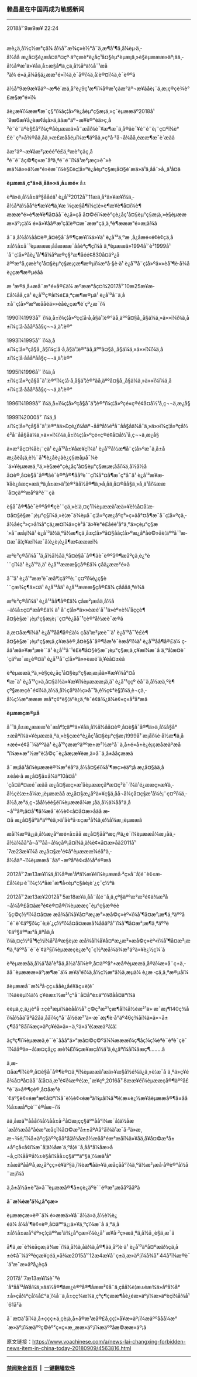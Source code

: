 ### 赖昌星在中国再成为敏感新闻
------------------------

<div class="published">
 <span class="date" title="ä¸­å½æ¶é´">
  <time datetime="2018-09-09T22:24:13+08:00">
   2018å¹´9æ9æ¥ 22:24
  </time>
 </span>
</div>
<br/>
<div class="wsw">
 <p>
  æè¿ä¸­å½ç½æ°çä¼ å½å¹´æ¾ç»è½°å¨ä¸æ¶å¹¶ä¸å¼èµ·ä¸­å½åå æ¿å¤§é¿æå¤äº¤çº·äºçæè°è¿åç¹å¤§èµ°èµæ¡ä¸»è§èµæææ­»äº¡ãä¸­å½å®æ¹ä»¥åä¸­å±æ§å¶ä¸çä¸­å½åªä½å¯¹æå³ä¼ é»ä¸å¼å§ä¿ææ²é»ï¼ä¸è¯å®ï¼ä¸å¦è®¤ï¼ä¸è¯è®ºã
 </p>
 <p>
  ä½å°9æ9æ¥åäº¬æ¶é´æä¸å°è¿9ç¹æ¶ï¼å®æ¹çãæ°äº¬æ¥ãåè¡¨ä¸æ¡ç®ç­è¾è°£æ§æ°é»ï¼
 </p>
 <p>
  âè¿æ¥ï¼ææ¶æ¯ç§°ï¼âç¦å»ºè¿åèµ°ç§æ¡ä¸»ç¯èµææäº2018å¹´9æ6æ¥å¿èæ¢å¡å»ä¸ãâæ°äº¬æ¥è®°èä»ç¸å³é¨é¨äºè§£å°ï¼ç®åèµææä»å¨æåï¼è¯¥æ¶æ¯ä¸å®ãè¯¥é¨é¨è¡¨ç¤ºï¼è°£è¨ç³»å¾®åä¸åä¸»æ£æ­ååéµï¼æ¶äºåä¸»ç°å·²å¬å¼åå¸éæ­æ¶æ¯è´æ­ãâ
 </p>
 <p>
  ãæ°äº¬æ¥ãæ²¡æéé²é£ä¸ªæè°çâç¸å³é¨é¨âç©¶ç«æ¯åªä¸ªé¨é¨ï¼ä¹æ²¡æç»è¯»èæä¾ä»»ä½æ°é»èæ¯ï¼è§£éç¦å»ºè¿åèµ°ç§æ¡å¤§è´æä»ä¹ä¸åå¯»å¸¸ä¹å¤ã
 </p>
 <p>
  <strong>
   èµææä¸ç°ä»ä¸åä»»ä¸­å±æé«
  </strong>
  å±
 </p>
 <p>
  èªä»ä¸­å½å±äº§ååé­ä¹ è¿å¹³2012å¹´11æä¸å°ä»¥æ¥ï¼ä¸­å½åªä½åå°è¶æ¥è¶ä¸¥æ ¼çæ§å¶ï¼ç¦é»è¶æ¥è¶å¤ï¼è¶æææ°é»è¶æ¥è¶å¤ãå¨è¿å»çå å¤©éï¼æè°çè¿åç¹å¤§èµ°ç§æ¡ä¸»è§èµæææ­»äº¡çä¼ é»ä»¥åå®æ¹çå¦è®¤æ¯ææ°çä¸ä¸ªè¶æææ°é»æ¡ä¾ã
 </p>
 <p>
  å¨ä¸­å½å½åå¤è®¸å¤è§å¯å®¶çæ¥ï¼ä»¥ä¹ è¿å¹³ä¸ºæ ¸å¿åæé«é¢è¢çä¸­å±å½å±å¯¹èµæææ¡ååæææ¯ååèªç¶çï¼å ä¸ºèµææä»1994å¹´è³1999å¹´å¨ç¦å»ºåè¿¹å¹¶å¼åºæ®ç§°æ¶åéé¢830å¤äº¿åäººæ°å¸çæè°ç¹å¤§èµ°ç§æ¡çæ¶æ®µï¼æ°å·§è·ä¹ è¿å¹³å¨ç¦å»ºä»»èå¹¶è·å¾åè¿çæ¶æ®µéåã
 </p>
 <p>
  æ ¹æ®ä¸­å±æå¨æ°é»å®£ä¼ æºææ°åç¤¾2017å¹´10æ25æ¥æ­£å¼åå¸çä¹ è¿å¹³ç®åï¼é£ä¸ªçæ¶æ®µä¹ è¿å¹³å¨ä¸­å±å¨ç¦å»ºæºæååéä»»èåè¿çæ¶é´çº¿æ¯ï¼
 </p>
 <p>
  1990ï¼1993å¹´ ï¼ä¸­å±ï¼ç¦å»ºçç¦å·å¸å§ä¹¦è®°ãå¸äººå¤§å¸¸å§ä¼ä¸»ä»»ï¼ï¼ä¸­å±ï¼ç¦å·åååºåå§ç¬¬ä¸ä¹¦è®°
 </p>
 <p>
  1993ï¼1995å¹´ ï¼ä¸­å±ï¼ç¦å»ºçå§å¸¸å§ï¼ç¦å·å¸å§ä¹¦è®°ãå¸äººå¤§å¸¸å§ä¼ä¸»ä»»ï¼ï¼ä¸­å±ï¼ç¦å·åååºåå§ç¬¬ä¸ä¹¦è®°
 </p>
 <p>
  1995ï¼1996å¹´ ï¼ä¸­å±ï¼ç¦å»ºçå§å¯ä¹¦è®°ï¼ç¦å·å¸å§ä¹¦è®°ãå¸äººå¤§å¸¸å§ä¼ä¸»ä»»ï¼ï¼ä¸­å±ï¼ç¦å·åååºåå§ç¬¬ä¸ä¹¦è®°
 </p>
 <p>
  1996ï¼1999å¹´ ï¼ä¸­å±ï¼ç¦å»ºçå§å¯ä¹¦è®°ï¼ç¦å»ºçé«ç®é¢å¤å½¹å¸ç¬¬ä¸æ¿å§
 </p>
 <p>
  1999ï¼2000å¹´ ï¼ä¸­å±ï¼ç¦å»ºçå§å¯ä¹¦è®°ãä»£çé¿ï¼åäº¬ååºå½é²å¨åå§åä¼å¯ä¸»ä»»ï¼ç¦å»ºçå½é²å¨åå§åä¼ä¸»ä»»ï¼ï¼ä¸­å±ï¼ç¦å»ºçé«ç®é¢å¤å½¹å¸ç¬¬ä¸æ¿å§
 </p>
 <p>
  ä»æ°åç¤¾åè¡¨çä¹ è¿å¹³å±¥åæ¥çï¼ä¹ è¿å¹³å½æ¶å¨ç¦å»ºæ¯ä¸­å±åæ¿åèå¡ä¸è½¨å¹¶è¿åè¿ãè¿ç§æåµå¯¼è´ä»¥èµææä¸ºä¸»è§æè°çè¿åç¹å¤§èµ°ç§æ¡æ¡ååï¼ä¸­å½å½åå¤è®¸å¤è§å¯å®¶ãè¯è®ºå®¶ååºè´¨çï¼å°¤å¶æ¯ç°å¨ä¹ è¿å¹³æ­¥æ­¥åè¿ãæç»æä¸ºä¸­å±æ»ä¹¦è®°ãå½å®¶ä¸»å¸­åä¸­å¤®åå§ä¸»å¸­ä¹åï¼ææ´å¤çäººæåºäºè´¨çã
 </p>
 <p>
  è§å¯å®¶åè¯è®ºå®¶çè´¨çä¸»è¦ä¸¤ç¹ï¼èµææä¹æä»¥è½å¤å¦æ­¤å¤§è§æ¨¡èµ°ç§ï¼ä¸»è¦æ¯ä¾èµå¨ç¦å»ºçæ¿åºç³»ç»ãå°¤å¶æ¯å¨ç¦å»ºçä¸­å½åéç³»ç»å¾å°çä¿æ¤ï¼ä»çè³å¯ä»¥è°é£åéè¹åªä¸ºä»çèµ°ç§æ´»å¨æå¡ï¼ä¹ è¿å¹³ä½ä¸ºå½æ¶çä¸­å±ç¦å»ºå¤§åãç¦å»ºæ¿åºåé©»åè¦äººå¯¹æ­¤æ¯å¦ç¥æï¼æ¯å¦è¿è¡è¿å¶æ­¢æææï¼
 </p>
 <p>
  æªè³ç®åï¼å¯¹ä¸­å½å½åä¸ºå¤è§å¯å®¶ãè¯è®ºå®¶æåºçä¸è¿°è´¨çï¼ä¹ è¿å¹³ä¸ä¹ è¿å¹³æææ§çå®£ä¼ ç­å­ä¿ææ²é»ã
 </p>
 <p>
  å¯¹ä¹ è¿å¹³ææ¹è¯æåº¦çäººè¡¨ç¤ºï¼è¿ç§è´¨çæ¾ç¶ä»¤ä¹ è¿å¹³åä¹ è¿å¹³æææ§çå®£ä¼ ç­å­ååä¸ºé¾ã
 </p>
 <p>
  æªè³ç®åï¼ä¹ è¿å¹³åå¶å®£ä¼ ç­å­æ²¡æåä¸­å½å¬ä¼å±ç¤ºæå®£ä¼ ä¹ å¨ç¦å»ºä»»èæé´å¯¹ä»èº«è¾¹åççè¶å¤§è§æ¨¡èµ°ç§æ¡è¡¨ç¤ºè¿åå¯¹çè®°å½æè¯æ®ã
 </p>
 <p>
  ä¸æ­¤åæ¶ï¼ä¹ è¿å¹³åå¶å®£ä¼ ç­å­ä¹æ²¡æè¯´ä¹ è¿å¹³å¯¹é£è¶å¤§è§æ¨¡èµ°ç§æ¡ä¸ç¥æãè®¸å¤è§å¯å®¶åæ¹è¯èæåºï¼ä¹ è¿å¹³åå¶å®£ä¼ ç­å­ä¹æä»¥æ²¡æè¯´ä¹ è¿å¹³å¯¹é£è¶å¤§è§æ¨¡èµ°ç§æ¡ä¸ç¥æï¼æ¯å ä¸ºå¦æ­¤è¯´ç­äºæ¯æ¿è®¤ä¹ è¿å¹³å¨ç¦å»ºä»»èæé´ä¸¥éå¤±èã
 </p>
 <p>
  èªèµææä¸ºä¸»è§çè¿åç¹å¤§èµ°ç§æ¡æ¡åä»¥æ¥ï¼å°¤å¶æ¯ä¹ è¿å¹³ç»ä¸å¤§ä½ä»¥æ¥ï¼èµæææ¡ä¸ä¹ è¿å¹³ççº èå¨ä¸­å½æä¸ºè¶çº§ææçè¯é¢ï¼ä¸ä½ä¸­å½çåªä½ç»å¯¹ä¸è½ç¢°è§¦ï¼ä¸è¬çä¸­å½ç½æ°æææ æå°ç¢°è§¦äºè¿ä¸ªè¯é¢ä¾¿ä¼è¢«ç«å³å°æã
 </p>
 <p>
  <strong>
   èµææçæ®µå­
  </strong>
 </p>
 <p>
  å¯¹ä¸­å±æ¿æææ¹è¯æåº¦çäººä»¥åä¸­å½å½åå¤è®¸å¤è§å¯å®¶ä»ä¸å¼å§å°±æåºï¼ä»¥èµææä¸ºä¸»è§çæè°è¿åç¹å¤§èµ°ç§æ¡1999å¹´æ¡åï¼è·å½æ¶ä¸­å±æé«é¢å¯¼äººãä¹ è¿å¹³çææºäººæ±æ³½æ°å¨ä¸­å±é«å±è¿è¡çæåæäºæå³ï¼æ±æ³½æ°è¦å©ç¨è¿åæ¡æ¥èæ¸ä»å¨ä¸­å±ååçææã
 </p>
 <p>
  å¨æ¡åä¹åï¼èµææè®¾æ³éåºä¸­å½å¤§éï¼å¹¶æç»éäº¡å æ¿å¤§ãä¸­å±éåè·å æ¿å¤§å±å¼äº10å¤å¹´çå¤äº¤æé¯æãå æ¿å¤§æç»æ¹åèµææçåºæ¤ç³è¯·ï¼ä¹é¿ææç»æ¥ä¸­å½çè¦æ±å¼æ¸¡èµææãå æ¿å¤§æ¿åºä»¥ç§ä¸åå¬å¼çå¤ç§æ¹å¼è¡¨ç¤ºï¼ä¸­å½å¸æ³ä¸ç¬¦åå½éè§èï¼èµææå¼æ¸¡åä¸­å½ä¼åå°ä¸å¬å¹³å®¡å¤å¹¶å¾æå¯è½è¢«å¤å¤æ­»åãå æ­¤å æ¿å¤§åºäºäººéä¸»ä¹åèªå·±çæ³å¾ä¸è½å¼æ¸¡èµææã
 </p>
 <p>
  æåï¼æ®ä¿¡ä¸­å½æ¿åºæé«å±åå æ¿å¤§ååºæç¡®ä¿è¯ï¼èµææå¼æ¸¡åä¸­å½ä¼åå°å¬å¹³åå¬å¼çå®¡å¤ï¼ä¸ä¼è¢«å¤æ­»åã2011å¹´7æ23æ¥ï¼å æ¿å¤§æ¹é¢å°èµæææ¼éå°ä¸­å½åäº¬ï¼èµææå¨åäº¬æºåºè¢«å½å³é®æã
 </p>
 <p>
  2012å¹´2æ13æ¥ï¼ä¸­å½å®æ¹åªä½æ¥éï¼èµææå·²ç»å¨å¦é¨è¢«æ­£å¼èµ·è¯ï¼ç½ªåæ¯æ¶å«èµ°ç§ãè¡è´¿ç¯ç½ªã
 </p>
 <p>
  2012å¹´2æ13æ¥2012å¹´5æ18æ¥ä¸åå¨å¦é¨å¸ä¸­çº§äººæ°æ³é¢ä¾æ³å¬å¼å®£å¤ãæ³é¢è®¤å®ï¼èµææç¯èµ°ç§æ®éè´§ç©ç½ªï¼å¤å¤æ æå¾åï¼å¥å¤ºæ¿æ²»æå©ç»èº«ï¼å¹¶å¤æ²¡æ¶ä¸ªäººå¨é¨è´¢äº§ï¼ç¯è¡è´¿ç½ªï¼å¤å¤ææå¾ååäºå¹´ï¼å¹¶å¤æ²¡æ¶ä¸ªäººè´¢äº§äººæ°å¸äºåä¸åï¼ä¸¤ç½ªå¹¶ç½ï¼å³å®æ§è¡æ æå¾åï¼å¥å¤ºæ¿æ²»æå©ç»èº«ï¼å¹¶å¤æ²¡æ¶ä¸ªäººå¨é¨è´¢äº§ï¼èµææçè¿æ³ç¯ç½ªæå¾ä¾æ³äºä»¥è¿½ç¼´ã
 </p>
 <p>
  èªèµææåä¸­å½ä¹åä¹è³åä¸­å½ä¹åï¼è®¸å¤äººå°±æ­å®èµææä¸å®ä¼æ­»å¨ç±ä¸­ãå¨èµæææ­»äº¡æ¶æ¯ä¼ æ¥ä¹éï¼ä¸­å½ç½æ°å½ä¸­æµä¼ è¿æ ·çä¸ä¸ªæ®µå­ï¼
 </p>
 <p>
  âèµææå¨æ¼³å·çç±ååè¿åé¥­ãç±è­¦è¯´ï¼âèèµï¼ä½ ç¥éæ±½æ²¹ç°å¨å¤å°é±äºï¼8åå¤äºï¼â
 </p>
 <p>
  èèµä¸ç¸ä¿¡èªå·±çè³æµï¼âèå­å½å¹´ç©ç³æ²¹çæ¶åï¼å½éæ²¹ä»·æ¯æ¡¶140ç¾åï¼å½åä¹åªå2åä¸ååï¼ç°å¨å½éæ²¹ä»·æ¯æ¡¶è·å°äº46ç¾åï¼ä»ä»¬å±ç¶åå°8åï¼æç»äºç¥éä»ä»¬ä¸ºä»ä¹è¦ææäºâ¦â¦
 </p>
 <p>
  âçªç¶ï¼èµææä¸è¯´è¯ååå°ä»°æå¤©ç©ºä¼¼æææï¼ç¶åç¼ç¼èªè¨èªè¯­çè¯´ï¼ãå®ä»¬å¦æ­¤çå¿ç æè¾£ï¼çæ¥æçå½ä¹ä¸é¿äºï¼åï¼âæç¶........â
 </p>
 <p>
  ä¸æ­¤åæ¶ï¼è®¸å¤è§å¯å®¶è®¤ä¸ºï¼èµææä¹æä»¥æ§å½é¾ä¿ä¸»è¦æ¯å ä¸ºä»ç¥éå¾å¤ªå¤ãå¨å¦å¤ä¸æ¹é¢ï¼æ®é¦æ¸¯æ¥çº¸2016å¹´8ææ¥éï¼èµææçå®¶äººå£°è¨ä»å®¶çè®¸å¤åæ³è´¢äº§è¢«éæ³æ¢å¤ºï¼å¯è½è¢«éæ³ä¾µåï¼å¹¶è¦æ±è¿½æ¥ãèµææå®¶å±åå½å±æåºçè´¨é®åæ¬ï¼
 </p>
 <p>
  âä¸åæä¹°åååï¼å½åå±å·²å¤æ¡çç§äººåå°ï¼æ¯å¦ä½åæ´æå½æåå°åéæ°æåçï¼å¤©æ³å±±åºAå°åï¼ä¹æ¯å·²ä»æ¸æ¬¾é¡¹ï¼å±äºç§äººçåå°å¦ä½åæå½æåå°éæ°æåï¼ä»¥åä¸å¥å¤©æ³å±±åºçå«å¢ï¼æ¯å¦ä½åæ´ä¸ºå¦é¨å¸åå°å¼åæ»å¬å¸çï¼åå®å½±è§åï¼åå±ç§äººäº§ä¸ï¼æä¹å°±åæäºåå®å¸æ¿åºçç»è¥äº§ä¸ï¼èæ¶åä»¥ä¸æåçåå°ï¼ä¸ºä½æ²¡æå·å®è®°å½å¨æ¡ï¼â
 </p>
 <p>
  ä¸­å±å½å±è³ä»å¯¹èµææå®¶å±çè¿äºè´¨é®æ²¡æååºååºã
 </p>
 <p>
  <strong>
   å¨æ¼èæ¹ä¾¿å°çæ­»
  </strong>
 </p>
 <p>
  èµææçæ­»è®¯ä¼ é»ææä»¥å¨å½ä»ä¸­å½è½è¿éä¼ å¼å¹¶è¢«è®¸å¤äººä¿¡ä»¥ä¸ºçï¼æ¯å ä¸ºä¸­å±å½å±æå°éº»ç¦çäººæ¹ä¾¿å°çæ­»ï¼è¿å¹´æ¥å·²ç»æä¸ºä¸­å½å¸¸è§ä¸æ¯ã
 </p>
 <p>
  å¶ä¸­æ¯è¾èåçæ¡ä¾æ¯ï¼ä¸­å½ä¸åä¼ä¸å®¶ãä¸åº¦è·ä¹ è¿å¹³äºå¤ºæä½çä¸­å±é¢å¯¼äººèçæ¥çéä¸»å¾æ2015å¹´12æ4æ¥å¨ç±ä¸­æ­»äº¡ï¼å¾å¹´44å²ï¼æ®è¯´ä¹æ¯æ­»äºå¿èçã
 </p>
 <p>
  2017å¹´7æ13æ¥ï¼è¯ºè´å°åå¹³å¥å¾ä¸»ãä½å®¶ãæ¿è®ºå®¶åææ³¢å¨ä¸çåå½è¦æ±éæ¾ä»åºå½å°±å»çå¼ºçå¼å£°ä¸­ï¼å¨ä¸­å±çç¾æ¼ä¸çªç¶çææ¶åè¿éæ­»äº¡ï¼æ­»äºèçï¼å¾å¹´61å²ã
 </p>
 <p>
  å¨æ­¤ä¹åï¼ä¸­å±ççç±ä¸­çè¡ä¸­å±å®æ¹æå®£å¸çç¦»å¥æ­»äº¡ï¼æäººååå¼æ°´æ­»äº¡ï¼æäººç©èº²ç«ç«æ¸¸ææ­»äº¡ï¼æäººåæ©ææ­»äº¡ã
 </p>
</div>

原文链接：https://www.voachinese.com/a/news-lai-changxing-forbidden-news-item-in-china-today-20180909/4563816.html


------------------------
#### [禁闻聚合首页](https://github.com/gfw-breaker/banned-news/blob/master/README.md) &nbsp;|&nbsp;  [一键翻墙软件](https://github.com/gfw-breaker/nogfw/blob/master/README.md)
